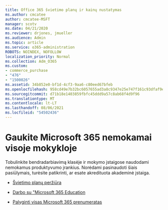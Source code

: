 ```yaml
---
title: Office 365 švietimo planų ir kainų nustatymas
ms.author: cmcatee
author: cmcatee-MSFT
manager: scotv
ms.date: 04/21/2020
ms.reviewer: drjones, jmueller
ms.audience: Admin
ms.topic: article
ms.service: o365-administration
ROBOTS: NOINDEX, NOFOLLOW
localization_priority: Normal
ms.collection: Adm_O365
ms.custom:
- commerce_purchase
- "476"
- "1500026"
ms.assetid: 34b852e0-bf1d-4cf3-9aa6-c80eed67bfeb
ms.openlocfilehash: 958cd49e7b32bc6057655ad3a8c9347e25e747f161c93dfaf9e8e361d04f4fcc
ms.sourcegitcommit: d71b18e1403859fbfc45ddd9a57c8ab68f4d9f96
ms.translationtype: MT
ms.contentlocale: lt-LT
ms.lasthandoff: 08/06/2021
ms.locfileid: "54502436"
---
```

# <a name="get-microsoft-365-free-for-your-entire-school"></a>Gaukite Microsoft 365 nemokamai visoje mokykloje

Tobulinkite bendradarbiavimą klasėje ir mokymo įstaigose naudodami nemokamus produktyvumo įrankius. Norėdami pasinaudoti šiais pasiūlymais, turėsite patikrinti, ar esate akredituota akademinė įstaiga.
  
- [Švietimo planų peržiūra](https://products.office.com/academic/compare-office-365-education-plans)

- [Darbo su "Microsoft 365 Education](https://support.office.com/article/get-started-with-office-365-education-ab02abe5-a1ee-458c-b749-5b44416ccf14?wt.mc_id=o365_portal_mmaven&ui=en-US&rs=en-US&ad=US)

- [Palyginti visas Microsoft 365 prenumeratas](https://products.office.com/business/compare-more-office-365-for-business-plans)